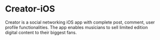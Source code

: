 # Creator-iOS

Creator is a social networking iOS app with complete post, comment, user profile functionalities. The app enables musicians to sell limited edition digital content to their biggest fans. 
